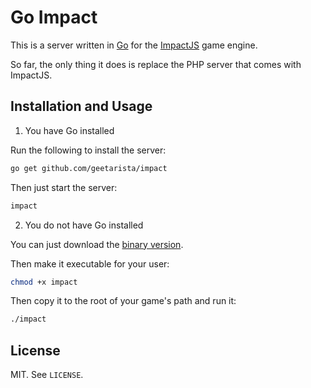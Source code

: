 # Go Impact

This is a server written in [Go](http://golang.org) for the [ImpactJS](http://impactjs.com/) game engine.

So far, the only thing it does is replace the PHP server that comes with ImpactJS.

## Installation and Usage

1. You have Go installed

Run the following to install the server:

```bash
go get github.com/geetarista/impact
```

Then just start the server:

```bash
impact
```

2. You do not have Go installed

You can just download the [binary version](https://raw.github.com/geetarista/impact/master/impact).

Then make it executable for your user:

```bash
chmod +x impact
```

Then copy it to the root of your game's path and run it:

```bash
./impact
```

## License

MIT. See `LICENSE`.
